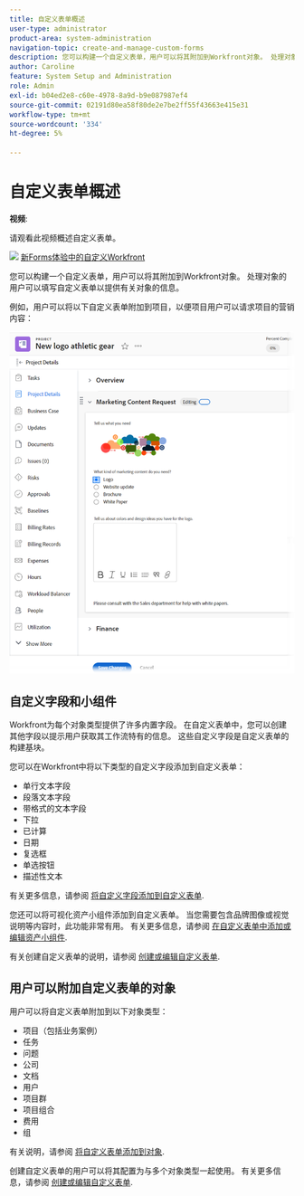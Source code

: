 ```yaml
---
title: 自定义表单概述
user-type: administrator
product-area: system-administration
navigation-topic: create-and-manage-custom-forms
description: 您可以构建一个自定义表单，用户可以将其附加到Workfront对象。 处理对象的用户可以填写自定义表单以提供有关对象的信息。
author: Caroline
feature: System Setup and Administration
role: Admin
exl-id: b04ed2e8-c60e-4978-8a9d-b9e087987ef4
source-git-commit: 02191d80ea58f80de2e7be2ff55f43663e415e31
workflow-type: tm+mt
source-wordcount: '334'
ht-degree: 5%

---
```


# 自定义表单概述

**视频**:

请观看此视频概述自定义表单。

![](assets/video-icon-verysmall.png) [新Forms体验中的自定义Workfront](https://one.workfront.com/s/learningpath2/custom-forms-in-the-new-workfront-experience-final-MCC2AF4MH6NRHKHJJBXO6T65DHUU)

您可以构建一个自定义表单，用户可以将其附加到Workfront对象。 处理对象的用户可以填写自定义表单以提供有关对象的信息。

例如，用户可以将以下自定义表单附加到项目，以便项目用户可以请求项目的营销内容：

![](assets/see-image-details-page.png)

## 自定义字段和小组件

Workfront为每个对象类型提供了许多内置字段。 在自定义表单中，您可以创建其他字段以提示用户获取其工作流特有的信息。 这些自定义字段是自定义表单的构建基块。

您可以在Workfront中将以下类型的自定义字段添加到自定义表单：

* 单行文本字段
* 段落文本字段
* 带格式的文本字段
* 下拉
* 已计算
* 日期
* 复选框
* 单选按钮
* 描述性文本

有关更多信息，请参阅 [将自定义字段添加到自定义表单](../../../administration-and-setup/customize-workfront/create-manage-custom-forms/add-a-custom-field-to-a-custom-form.md).

您还可以将可视化资产小组件添加到自定义表单。 当您需要包含品牌图像或视觉说明等内容时，此功能非常有用。 有关更多信息，请参阅 [在自定义表单中添加或编辑资产小组件](../../../administration-and-setup/customize-workfront/create-manage-custom-forms/add-widget-or-edit-its-properties-in-a-custom-form.md).

有关创建自定义表单的说明，请参阅 [创建或编辑自定义表单](../../../administration-and-setup/customize-workfront/create-manage-custom-forms/create-or-edit-a-custom-form.md).

## 用户可以附加自定义表单的对象

用户可以将自定义表单附加到以下对象类型：

* 项目（包括业务案例）
* 任务
* 问题
* 公司
* 文档
* 用户
* 项目群
* 项目组合
* 费用
* 组

有关说明，请参阅 [将自定义表单添加到对象](../../../workfront-basics/work-with-custom-forms/add-a-custom-form-to-an-object.md).

创建自定义表单的用户可以将其配置为与多个对象类型一起使用。 有关更多信息，请参阅 [创建或编辑自定义表单](../../../administration-and-setup/customize-workfront/create-manage-custom-forms/create-or-edit-a-custom-form.md).
